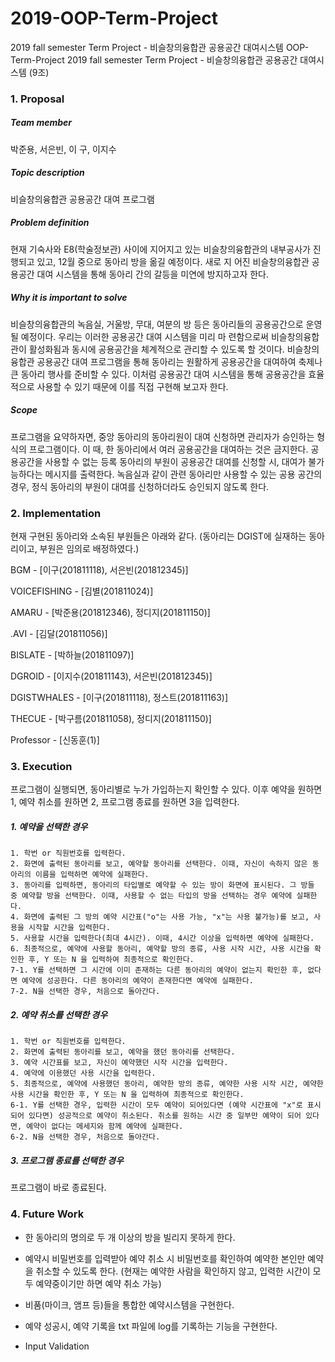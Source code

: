 # 2019-OOP-Term-Project
2019 fall semester Term Project - 비슬창의융합관 공용공간 대여시스템
OOP-Term-Project
2019 fall semester Term Project - 비슬창의융합관 공용공간 대여시스템 (9조)

### 1. Proposal
##### Team member
박준용, 서은빈, 이 구, 이지수

##### Topic description
비슬창의융합관 공용공간 대여 프로그램

##### Problem definition
현재 기숙사와 E8(학술정보관) 사이에 지어지고 있는 비슬창의융합관의 내부공사가 진행되고 있고, 12월 중으로 동아리 방을 옮길 예정이다. 새로 지 어진 비슬창의융합관 공용공간 대여 시스템을 통해 동아리 간의 갈등을 미연에 방지하고자 한다.

##### Why it is important to solve
비슬창의융합관의 녹음실, 거울방, 무대, 여분의 방 등은 동아리들의 공용공간으로 운영될 예정이다. 우리는 이러한 공용공간 대여 시스템을 미리 마 련함으로써 비슬창의융합관이 활성화됨과 동시에 공용공간을 체계적으로 관리할 수 있도록 할 것이다. 비슬창의융합관 공용공간 대여 프로그램을 통해 동아리는 원활하게 공용공간을 대여하여 축제나 큰 동아리 행사를 준비할 수 있다. 이처럼 공용공간 대여 시스템을 통해 공용공간을 효율적으로 사용할 수 있기 때문에 이를 직접 구현해 보고자 한다.

##### Scope
프로그램을 요약하자면, 중앙 동아리의 동아리원이 대여 신청하면 관리자가 승인하는 형식의 프로그램이다. 이 때, 한 동아리에서 여러 공용공간을 대여하는 것은 금지한다. 공용공간을 사용할 수 없는 등록 동아리의 부원이 공용공간 대여를 신청할 시, 대여가 불가능하다는 메시지를 출력한다. 녹음실과 같이 관련 동아리만 사용할 수 있는 공용 공간의 경우, 정식 동아리의 부원이 대여를 신청하더라도 승인되지 않도록 한다.

### 2. Implementation

현재 구현된 동아리와 소속된 부원들은 아래와 같다. (동아리는 DGIST에 실재하는 동아리이고, 부원은 임의로 배정하였다.)

BGM - [이구(201811118), 서은빈(201812345)]

VOICEFISHING - [김별(201811024)]

AMARU - [박준용(201812346), 정디지(201811150)]

.AVI - [김달(201811056)]

BISLATE - [박하늘(201811097)]

DGROID - [이지수(201811143), 서은빈(201812345)]

DGISTWHALES - [이구(201811118), 정스트(201811163)]

THECUE - [박구름(201811058), 정디지(201811150)]

Professor - [신동훈(1)]

### 3. Execution
프로그램이 실행되면, 동아리별로 누가 가입하는지 확인할 수 있다. 이후 예약을 원하면 1, 예약 취소를 원하면 2, 프로그램 종료를 원하면 3을 입력한다.

##### 1. 예약을 선택한 경우
    1. 학번 or 직원번호를 입력한다.
    2. 화면에 출력된 동아리를 보고, 예약할 동아리를 선택한다. 이때, 자신이 속하지 않은 동아리의 이름을 입력하면 예약에 실패한다.
    3. 동아리를 입력하면, 동아리의 타입별로 예약할 수 있는 방이 화면에 표시된다. 그 방들 중 예약할 방을 선택한다. 이때, 사용할 수 없는 타입의 방을 선택하는 경우 예약에 실패한다.
    4. 화면에 출력된 그 방의 예약 시간표("o"는 사용 가능, "x"는 사용 불가능)를 보고, 사용을 시작할 시간을 입력한다.  
    5. 사용할 시간을 입력한다(최대 4시간). 이때, 4시간 이상을 입력하면 예약에 실패한다.
    6. 최종적으로, 예약에 사용할 동아리, 예약할 방의 종류, 사용 시작 시간, 사용 시간을 확인한 후, Y 또는 N 을 입력하여 최종적으로 확인한다.
    7-1. Y를 선택하면 그 시간에 이미 존재하는 다른 동아리의 예약이 없는지 확인한 후, 없다면 예약에 성공한다. 다른 동아리의 예약이 존재한다면 예약에 실패한다. 
    7-2. N을 선택한 경우, 처음으로 돌아간다.

##### 2. 예약 취소를 선택한 경우
    1. 학번 or 직원번호를 입력한다.
    2. 화면에 출력된 동아리를 보고, 예약을 했던 동아리를 선택한다.
    3. 예약 시간표를 보고, 자신이 예약했던 시작 시간을 입력한다.
    4. 예약에 이용했던 사용 시간을 입력한다.
    5. 최종적으로, 예약에 사용했던 동아리, 예약한 방의 종류, 예약한 사용 시작 시간, 예약한 사용 시간을 확인한 후, Y 또는 N 을 입력하여 최종적으로 확인한다.
    6-1. Y를 선택한 경우, 입력한 시간이 모두 예약이 되어있다면 (예약 시간표에 "x"로 표시되어 있다면) 성공적으로 예약이 취소된다. 취소를 원하는 시간 중 일부만 예약이 되어 있다면, 예약이 없다는 메세지와 함께 예약에 실패한다.
    6-2. N을 선택한 경우, 처음으로 돌아간다.

##### 3. 프로그램 종료를 선택한 경우
프로그램이 바로 종료된다.

### 4. Future Work

* 한 동아리의 명의로 두 개 이상의 방을 빌리지 못하게 한다.

* 예약시 비밀번호를 입력받아 예약 취소 시 비밀번호를 확인하여 예약한 본인만 예약을 취소할 수 있도록 한다. (현재는 예약한 사람을 확인하지 않고, 입력한 시간이 모두 예약중이기만 하면 예약 취소 가능)

* 비품(마이크, 앰프 등)들을 통합한 예약시스템을 구현한다.

* 예약 성공시, 예약 기록을 txt 파일에 log를 기록하는 기능을 구현한다.

* Input Validation
